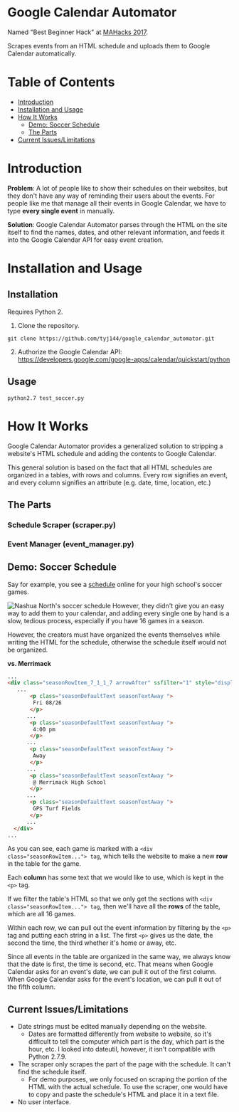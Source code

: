 # Google Calendar Automator
Named "Best Beginner Hack" at [MAHacks 2017](https://www.hackerearth.com/sprints/mahacks-spring-2017/).

Scrapes events from an HTML schedule and uploads them to Google Calendar automatically. 

# Table of Contents
* [Introduction](https://github.com/tyj144/google_calendar_automator/blob/master/README.md#introduction)
* [Installation and Usage](https://github.com/tyj144/google_calendar_automator/blob/master/README.md#installation-and-usage)
* [How It Works](https://github.com/tyj144/google_calendar_automator/blob/master/README.md#how-it-works)
  * [Demo: Soccer Schedule](https://github.com/tyj144/google_calendar_automator/blob/master/README.md#demo-soccer-schedule)
  * [The Parts](https://github.com/tyj144/google_calendar_automator/blob/master/README.md#the-parts)
* [Current Issues/Limitations](https://github.com/tyj144/google_calendar_automator/blob/master/README.md#current-issueslimitations)

# Introduction
**Problem**: A lot of people like to show their schedules on their websites, but they don't have any way of reminding their users about the events. For people like me that manage all their events in Google Calendar, we have to type **every single event** in manually.

**Solution**: Google Calendar Automator parses through the HTML on the site itself to find the names, dates, and other relevant information, and feeds it into the Google Calendar API for easy event creation.

# Installation and Usage
## Installation
Requires Python 2.
1. Clone the repository.
```
git clone https://github.com/tyj144/google_calendar_automator.git
```
2. Authorize the Google Calendar API: https://developers.google.com/google-apps/calendar/quickstart/python

## Usage
```
python2.7 test_soccer.py
```
# How It Works
Google Calendar Automator provides a generalized solution to stripping a website's HTML schedule and adding the contents to Google Calendar.

This general solution is based on the fact that all HTML schedules are organized in a tables, with rows and columns. Every row signifies an event, and every column signifies an attribute (e.g. date, time, location, etc.)
## The Parts
### Schedule Scraper (scraper.py)

### Event Manager (event_manager.py)
## Demo: Soccer Schedule
Say for example, you see a [schedule](http://nashuanorthathletics.com/main/teamschedule/id/3695990/seasonid/4115615) online for your high school's soccer games. 

![Nashua North's soccer schedule](https://github.com/tyj144/google_calendar_automator/blob/master/demo/schedule.png)
However, they didn't give you an easy way to add them to your calendar, and adding every single one by hand is a slow, tedious process, especially if you have 16 games in a season.

However, the creators must have organized the events themselves while writing the HTML for the schedule, otherwise the schedule itself would not be organized.

**vs. Merrimack**
```html
...
<div class="seasonRowItem_7_1_1_7 arrowAfter" ssfilter="1" style="display:block;overflow-x:auto;">
   ...
       <p class="seasonDefaultText seasonTextAway ">
        Fri 08/26
       </p>
      ...
       <p class="seasonDefaultText seasonTextAway ">
        4:00 pm
       </p>
      ...
       <p class="seasonDefaultText seasonTextAway ">
        Away
       </p>
      ...
       <p class="seasonDefaultText seasonTextAway ">
        @ Merrimack High School
       </p>
      ...
       <p class="seasonDefaultText seasonTextAway ">
        GPS Turf Fields
       </p>
      ...
  </div>
...
```
As you can see, each game is marked with a ```<div class="seasonRowItem..."> tag```, which tells the website to make a new **row** in the table for the game.

Each **column** has some text that we would like to use, which is kept in the ```<p>``` tag.

If we filter the table's HTML so that we only get the sections with ```<div class="seasonRowItem..."> tag```, then we'll have all the **rows** of the table, which are all 16 games. 

Within each row, we can pull out the event information by filtering by the ```<p>``` tag and putting each string in a list. The first ```<p>``` gives us the date, the second the time, the third whether it's home or away, etc.

Since all events in the table are organized in the same way, we always know that the date is first, the time is second, etc. That means when Google Calendar asks for an event's date, we can pull it out of the first column. When Google Calendar asks for the event's location, we can pull it out of the fifth column. 

## Current Issues/Limitations
* Date strings must be edited manually depending on the website.
  * Dates are formatted differently from website to website, so it's difficult to tell the computer which part is the day, which part is the hour, etc. I looked into dateutil, however, it isn't compatible with Python 2.7.9.
* The scraper only scrapes the part of the page with the schedule. It can't find the schedule itself.
  * For demo purposes, we only focused on scraping the portion of the HTML with the actual schedule. To use the scraper, one would have to copy and paste the schedule's HTML and place it in a text file.
* No user interface.
